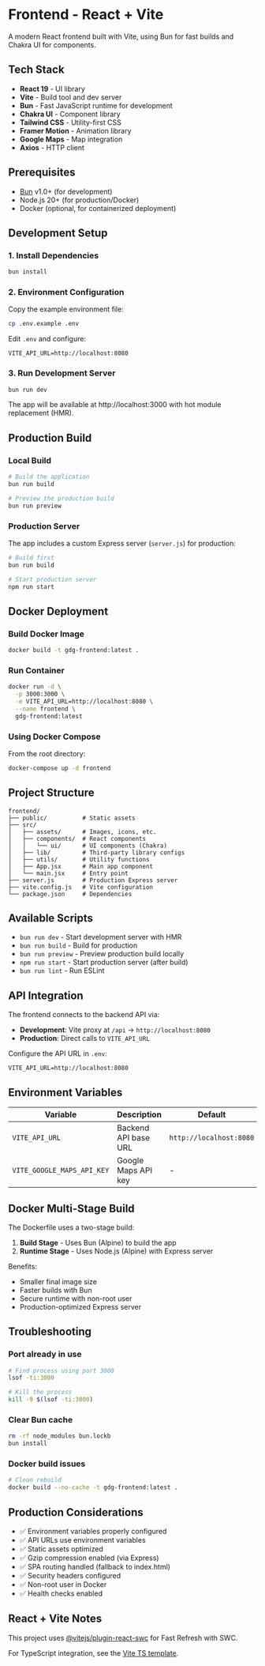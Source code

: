 # Frontend - React + Vite

A modern React frontend built with Vite, using Bun for fast builds and Chakra UI for components.

## Tech Stack

- **React 19** - UI library
- **Vite** - Build tool and dev server
- **Bun** - Fast JavaScript runtime for development
- **Chakra UI** - Component library
- **Tailwind CSS** - Utility-first CSS
- **Framer Motion** - Animation library
- **Google Maps** - Map integration
- **Axios** - HTTP client

## Prerequisites

- [Bun](https://bun.sh) v1.0+ (for development)
- Node.js 20+ (for production/Docker)
- Docker (optional, for containerized deployment)

## Development Setup

### 1. Install Dependencies

```bash
bun install
```

### 2. Environment Configuration

Copy the example environment file:

```bash
cp .env.example .env
```

Edit `.env` and configure:

```env
VITE_API_URL=http://localhost:8080
```

### 3. Run Development Server

```bash
bun run dev
```

The app will be available at http://localhost:3000 with hot module replacement (HMR).

## Production Build

### Local Build

```bash
# Build the application
bun run build

# Preview the production build
bun run preview
```

### Production Server

The app includes a custom Express server (`server.js`) for production:

```bash
# Build first
bun run build

# Start production server
npm run start
```

## Docker Deployment

### Build Docker Image

```bash
docker build -t gdg-frontend:latest .
```

### Run Container

```bash
docker run -d \
  -p 3000:3000 \
  -e VITE_API_URL=http://localhost:8080 \
  --name frontend \
  gdg-frontend:latest
```

### Using Docker Compose

From the root directory:

```bash
docker-compose up -d frontend
```

## Project Structure

```
frontend/
├── public/          # Static assets
├── src/
│   ├── assets/      # Images, icons, etc.
│   ├── components/  # React components
│   │   └── ui/      # UI components (Chakra)
│   ├── lib/         # Third-party library configs
│   ├── utils/       # Utility functions
│   ├── App.jsx      # Main app component
│   └── main.jsx     # Entry point
├── server.js        # Production Express server
├── vite.config.js   # Vite configuration
└── package.json     # Dependencies
```

## Available Scripts

- `bun run dev` - Start development server with HMR
- `bun run build` - Build for production
- `bun run preview` - Preview production build locally
- `npm run start` - Start production server (after build)
- `bun run lint` - Run ESLint

## API Integration

The frontend connects to the backend API via:

- **Development**: Vite proxy at `/api` → `http://localhost:8080`
- **Production**: Direct calls to `VITE_API_URL`

Configure the API URL in `.env`:

```env
VITE_API_URL=http://localhost:8080
```

## Environment Variables

| Variable | Description | Default |
|----------|-------------|---------|
| `VITE_API_URL` | Backend API base URL | `http://localhost:8080` |
| `VITE_GOOGLE_MAPS_API_KEY` | Google Maps API key | - |

## Docker Multi-Stage Build

The Dockerfile uses a two-stage build:

1. **Build Stage** - Uses Bun (Alpine) to build the app
2. **Runtime Stage** - Uses Node.js (Alpine) with Express server

Benefits:
- Smaller final image size
- Faster builds with Bun
- Secure runtime with non-root user
- Production-optimized Express server

## Troubleshooting

### Port already in use

```bash
# Find process using port 3000
lsof -ti:3000

# Kill the process
kill -9 $(lsof -ti:3000)
```

### Clear Bun cache

```bash
rm -rf node_modules bun.lockb
bun install
```

### Docker build issues

```bash
# Clean rebuild
docker build --no-cache -t gdg-frontend:latest .
```

## Production Considerations

- ✅ Environment variables properly configured
- ✅ API URLs use environment variables
- ✅ Static assets optimized
- ✅ Gzip compression enabled (via Express)
- ✅ SPA routing handled (fallback to index.html)
- ✅ Security headers configured
- ✅ Non-root user in Docker
- ✅ Health checks enabled

## React + Vite Notes

This project uses [@vitejs/plugin-react-swc](https://github.com/vitejs/vite-plugin-react-swc) for Fast Refresh with SWC.

For TypeScript integration, see the [Vite TS template](https://github.com/vitejs/vite/tree/main/packages/create-vite/template-react-ts).
